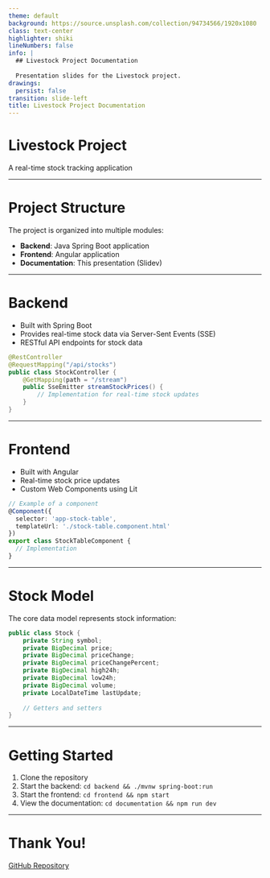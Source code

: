 ```yaml
---
theme: default
background: https://source.unsplash.com/collection/94734566/1920x1080
class: text-center
highlighter: shiki
lineNumbers: false
info: |
  ## Livestock Project Documentation
  
  Presentation slides for the Livestock project.
drawings:
  persist: false
transition: slide-left
title: Livestock Project Documentation
---
```


# Livestock Project

A real-time stock tracking application

---

# Project Structure

The project is organized into multiple modules:

- **Backend**: Java Spring Boot application
- **Frontend**: Angular application
- **Documentation**: This presentation (Slidev)

---

# Backend

- Built with Spring Boot
- Provides real-time stock data via Server-Sent Events (SSE)
- RESTful API endpoints for stock data

```java
@RestController
@RequestMapping("/api/stocks")
public class StockController {
    @GetMapping(path = "/stream")
    public SseEmitter streamStockPrices() {
        // Implementation for real-time stock updates
    }
}
```

---

# Frontend

- Built with Angular
- Real-time stock price updates
- Custom Web Components using Lit

```typescript
// Example of a component
@Component({
  selector: 'app-stock-table',
  templateUrl: './stock-table.component.html'
})
export class StockTableComponent {
  // Implementation
}
```

---

# Stock Model

The core data model represents stock information:

```java
public class Stock {
    private String symbol;
    private BigDecimal price;
    private BigDecimal priceChange;
    private BigDecimal priceChangePercent;
    private BigDecimal high24h;
    private BigDecimal low24h;
    private BigDecimal volume;
    private LocalDateTime lastUpdate;
    
    // Getters and setters
}
```

---

# Getting Started

1. Clone the repository
2. Start the backend: `cd backend && ./mvnw spring-boot:run`
3. Start the frontend: `cd frontend && npm start`
4. View the documentation: `cd documentation && npm run dev`

---

# Thank You!

[GitHub Repository](https://github.com/yourusername/livestock)
